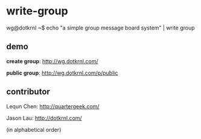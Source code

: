 write-group
===========

wg@dotkrnl ~$ echo "a simple group message board system" | write group

demo
----
**create group**: http://wg.dotkrnl.com/

**public group**: http://wg.dotkrnl.com/p/public

contributor
-----------
Lequn Chen: http://quartergeek.com/

Jason Lau: http://dotkrnl.com/

(in alphabetical order)
